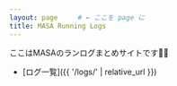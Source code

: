 ```yaml
---
layout: page     # ← ここを page に
title: MASA Running Logs
---
```


ここはMASAのランログまとめサイトです🏃‍♂️  
- [ログ一覧]({{ '/logs/' | relative_url }})
